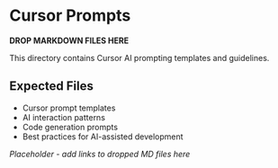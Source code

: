 # Cursor Prompts

**DROP MARKDOWN FILES HERE**

This directory contains Cursor AI prompting templates and guidelines.

## Expected Files

- Cursor prompt templates
- AI interaction patterns
- Code generation prompts
- Best practices for AI-assisted development

_Placeholder - add links to dropped MD files here_
